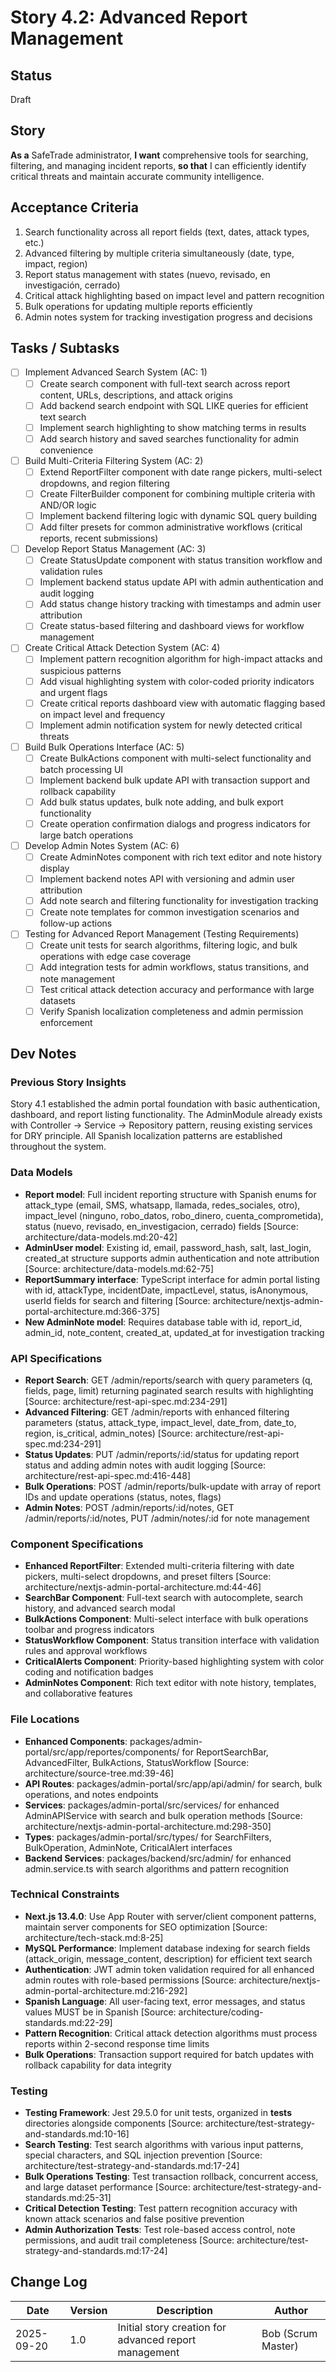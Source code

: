 # Story 4.2: Advanced Report Management

## Status
Draft

## Story
**As a** SafeTrade administrator,
**I want** comprehensive tools for searching, filtering, and managing incident reports,
**so that** I can efficiently identify critical threats and maintain accurate community intelligence.

## Acceptance Criteria
1. Search functionality across all report fields (text, dates, attack types, etc.)
2. Advanced filtering by multiple criteria simultaneously (date, type, impact, region)
3. Report status management with states (nuevo, revisado, en investigación, cerrado)
4. Critical attack highlighting based on impact level and pattern recognition
5. Bulk operations for updating multiple reports efficiently
6. Admin notes system for tracking investigation progress and decisions

## Tasks / Subtasks
- [ ] Implement Advanced Search System (AC: 1)
  - [ ] Create search component with full-text search across report content, URLs, descriptions, and attack origins
  - [ ] Add backend search endpoint with SQL LIKE queries for efficient text search
  - [ ] Implement search highlighting to show matching terms in results
  - [ ] Add search history and saved searches functionality for admin convenience
- [ ] Build Multi-Criteria Filtering System (AC: 2)
  - [ ] Extend ReportFilter component with date range pickers, multi-select dropdowns, and region filtering
  - [ ] Create FilterBuilder component for combining multiple criteria with AND/OR logic
  - [ ] Implement backend filtering logic with dynamic SQL query building
  - [ ] Add filter presets for common administrative workflows (critical reports, recent submissions)
- [ ] Develop Report Status Management (AC: 3)
  - [ ] Create StatusUpdate component with status transition workflow and validation rules
  - [ ] Implement backend status update API with admin authentication and audit logging
  - [ ] Add status change history tracking with timestamps and admin user attribution
  - [ ] Create status-based filtering and dashboard views for workflow management
- [ ] Create Critical Attack Detection System (AC: 4)
  - [ ] Implement pattern recognition algorithm for high-impact attacks and suspicious patterns
  - [ ] Add visual highlighting system with color-coded priority indicators and urgent flags
  - [ ] Create critical reports dashboard view with automatic flagging based on impact level and frequency
  - [ ] Implement admin notification system for newly detected critical threats
- [ ] Build Bulk Operations Interface (AC: 5)
  - [ ] Create BulkActions component with multi-select functionality and batch processing UI
  - [ ] Implement backend bulk update API with transaction support and rollback capability
  - [ ] Add bulk status updates, bulk note adding, and bulk export functionality
  - [ ] Create operation confirmation dialogs and progress indicators for large batch operations
- [ ] Develop Admin Notes System (AC: 6)
  - [ ] Create AdminNotes component with rich text editor and note history display
  - [ ] Implement backend notes API with versioning and admin user attribution
  - [ ] Add note search and filtering functionality for investigation tracking
  - [ ] Create note templates for common investigation scenarios and follow-up actions
- [ ] Testing for Advanced Report Management (Testing Requirements)
  - [ ] Create unit tests for search algorithms, filtering logic, and bulk operations with edge case coverage
  - [ ] Add integration tests for admin workflows, status transitions, and note management
  - [ ] Test critical attack detection accuracy and performance with large datasets
  - [ ] Verify Spanish localization completeness and admin permission enforcement

## Dev Notes

### Previous Story Insights
Story 4.1 established the admin portal foundation with basic authentication, dashboard, and report listing functionality. The AdminModule already exists with Controller → Service → Repository pattern, reusing existing services for DRY principle. All Spanish localization patterns are established throughout the system.

### Data Models
- **Report model**: Full incident reporting structure with Spanish enums for attack_type (email, SMS, whatsapp, llamada, redes_sociales, otro), impact_level (ninguno, robo_datos, robo_dinero, cuenta_comprometida), status (nuevo, revisado, en_investigacion, cerrado) fields [Source: architecture/data-models.md:20-42]
- **AdminUser model**: Existing id, email, password_hash, salt, last_login, created_at structure supports admin authentication and note attribution [Source: architecture/data-models.md:62-75]
- **ReportSummary interface**: TypeScript interface for admin portal listing with id, attackType, incidentDate, impactLevel, status, isAnonymous, userId fields for search and filtering [Source: architecture/nextjs-admin-portal-architecture.md:366-375]
- **New AdminNote model**: Requires database table with id, report_id, admin_id, note_content, created_at, updated_at for investigation tracking

### API Specifications
- **Report Search**: GET /admin/reports/search with query parameters (q, fields, page, limit) returning paginated search results with highlighting [Source: architecture/rest-api-spec.md:234-291]
- **Advanced Filtering**: GET /admin/reports with enhanced filtering parameters (status, attack_type, impact_level, date_from, date_to, region, is_critical, admin_notes) [Source: architecture/rest-api-spec.md:234-291]
- **Status Updates**: PUT /admin/reports/:id/status for updating report status and adding admin notes with audit logging [Source: architecture/rest-api-spec.md:416-448]
- **Bulk Operations**: POST /admin/reports/bulk-update with array of report IDs and update operations (status, notes, flags)
- **Admin Notes**: POST /admin/reports/:id/notes, GET /admin/reports/:id/notes, PUT /admin/notes/:id for note management

### Component Specifications
- **Enhanced ReportFilter**: Extended multi-criteria filtering with date pickers, multi-select dropdowns, and preset filters [Source: architecture/nextjs-admin-portal-architecture.md:44-46]
- **SearchBar Component**: Full-text search with autocomplete, search history, and advanced search modal
- **BulkActions Component**: Multi-select interface with bulk operations toolbar and progress indicators
- **StatusWorkflow Component**: Status transition interface with validation rules and approval workflows
- **CriticalAlerts Component**: Priority-based highlighting system with color coding and notification badges
- **AdminNotes Component**: Rich text editor with note history, templates, and collaborative features

### File Locations
- **Enhanced Components**: packages/admin-portal/src/app/reportes/components/ for ReportSearchBar, AdvancedFilter, BulkActions, StatusWorkflow [Source: architecture/source-tree.md:39-46]
- **API Routes**: packages/admin-portal/src/app/api/admin/ for search, bulk operations, and notes endpoints
- **Services**: packages/admin-portal/src/services/ for enhanced AdminAPIService with search and bulk operation methods [Source: architecture/nextjs-admin-portal-architecture.md:298-350]
- **Types**: packages/admin-portal/src/types/ for SearchFilters, BulkOperation, AdminNote, CriticalAlert interfaces
- **Backend Services**: packages/backend/src/admin/ for enhanced admin.service.ts with search algorithms and pattern recognition

### Technical Constraints
- **Next.js 13.4.0**: Use App Router with server/client component patterns, maintain server components for SEO optimization [Source: architecture/tech-stack.md:8-25]
- **MySQL Performance**: Implement database indexing for search fields (attack_origin, message_content, description) for efficient text search
- **Authentication**: JWT admin token validation required for all enhanced admin routes with role-based permissions [Source: architecture/nextjs-admin-portal-architecture.md:216-292]
- **Spanish Language**: All user-facing text, error messages, and status values MUST be in Spanish [Source: architecture/coding-standards.md:22-29]
- **Pattern Recognition**: Critical attack detection algorithms must process reports within 2-second response time limits
- **Bulk Operations**: Transaction support required for batch updates with rollback capability for data integrity

### Testing
- **Testing Framework**: Jest 29.5.0 for unit tests, organized in __tests__ directories alongside components [Source: architecture/test-strategy-and-standards.md:10-16]
- **Search Testing**: Test search algorithms with various input patterns, special characters, and SQL injection prevention [Source: architecture/test-strategy-and-standards.md:17-24]
- **Bulk Operations Testing**: Test transaction rollback, concurrent access, and large dataset performance [Source: architecture/test-strategy-and-standards.md:25-31]
- **Critical Detection Testing**: Test pattern recognition accuracy with known attack scenarios and false positive prevention
- **Admin Authorization Tests**: Test role-based access control, note permissions, and audit trail completeness [Source: architecture/test-strategy-and-standards.md:17-24]

## Change Log
| Date | Version | Description | Author |
|------|---------|-------------|--------|
| 2025-09-20 | 1.0 | Initial story creation for advanced report management | Bob (Scrum Master) |
